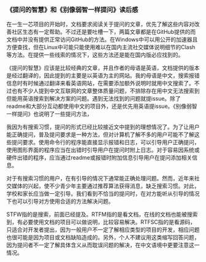 ### 《提问的智慧》和《别像弱智一样提问》读后感

在一生一芯项目的开始时，文档要求阅读关于提问的文章，优先了解这些内容对改善社区生态有一定帮助。不过还是要吐槽一下，两篇文章都是在GitHub提供的而文档中并没有提供正常访问GitHub的方法。在Windows中可以用公开的加速器且方便查找，但在Linux中可能只能使用难以在国内主流社交媒体说明细节的Clash等方法。在提供一些线索的情况下，这些方法还是能在国内版必应找到的。

《提问的智慧》应该是比较经典的文章，并且作者的母语是英语，文档提供的版本是经过翻译的，因此提到的主要是以英语为主的网站。我的母语是中文，搜索报错信息时有时候通过翻译来看英语网站，在需要添加额外说明时就用中文搜索了。不过也有不少人提到中文互联网的文章整体质量问题，不排除存在用中文无法搜索到但能用英语搜索到解决方案的问题。遇到无法找到的问题就提issue。除了readme和大部分互动都使用中文的项目外，还是优先用英语提issue。《别像弱智一样提问》也说明了一些提问方法，

我因为有搜索习惯，提问的形式已经比较接近文中提到的理想情况了。为了让用户能正确提问，普及提问要求是一种方法，但对计算机了解不多的用户可能不了解这些提问要求。使用命令行的程序能直接显示报错和日志，可以引导用户正确提问，使用图形界面的程序应当在出错时引导用户在提问时附上日志。对于容易因系统或硬件出错的程序，应当通过readme或报错时附加信息引导用户在提问添加相关信息。

对于有搜索习惯的用户，在有引导的情况下通常能正确处理问题。然而，近年来社交媒体的兴起，使不少青少年主要通过推荐算法获得消息，缺乏搜索习惯。对此，学校和家长应当做一定引导。我们看到不恰当的提问时，在对方能听从引导的情况下也可以引导对方使用合适的方法解决问题。

STFW指的是搜索，前面已经提及。RTFM指的是看文档，在线的文档也能被搜索到，有必要使用文档的项目可以做说明，比较容易解决。RTFSC指的是看源码，只适合对开发者提出，因为一般用户不一定了解相应类型的项目的开发，相应问题也很可能是因为项目或文档缺陷造成的。另外，个人不建议用这类缩写回答问题，因为提问者不一定了解具体含义从而耽误问题的解决，在中文语境中更要注意这一情况。
